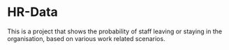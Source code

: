 # HR-Data
This is a project that shows the probability of staff leaving or staying in the organisation, based on various work related scenarios.
